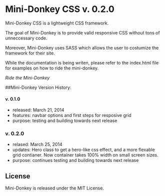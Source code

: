# Mini-Donkey CSS v. 0.2.0

Mini-Donkey CSS is a lightweight CSS framework. 

The goal of Mini-Donkey is to provide valid responsive CSS without tons of unneccessary code.

Moreover, Mini-Donkey uses SASS which allows the user to costumize the framework for their site.

While the documentation is being writen, please refer to the index.html file for examples on how to ride the mini-donkey. 

*Ride the Mini-Donkey*

##Mini-Donkey Version History:

#### v. 0.1.0 
* released: March 21, 2014
* features: navbar options and first steps for resposive grid
* purpose:  testing and building towards next release 

### v. 0.2.0
* relased: March 25, 2014
* updates: Hero class to get a hero-like css effect, and a more flexable grid contianer. Now container takes 100% width on small screen sizes.
* purpose: continues testing and building towards next release 

## License
Mini-Donkey is released under the MIT License.